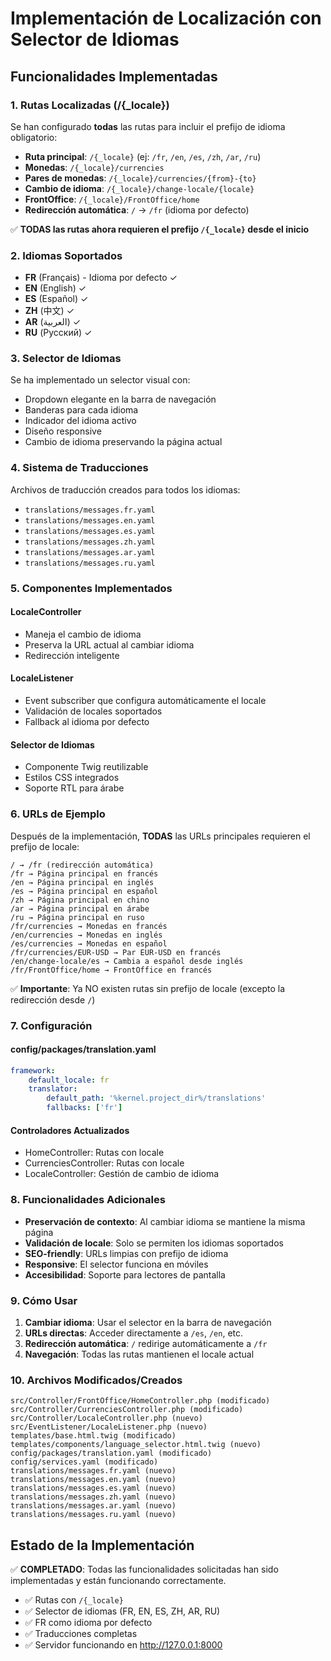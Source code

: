 # Implementación de Localización con Selector de Idiomas

## Funcionalidades Implementadas

### 1. Rutas Localizadas (/{_locale})

Se han configurado **todas** las rutas para incluir el prefijo de idioma obligatorio:

- **Ruta principal**: `/{_locale}` (ej: `/fr`, `/en`, `/es`, `/zh`, `/ar`, `/ru`)
- **Monedas**: `/{_locale}/currencies` 
- **Pares de monedas**: `/{_locale}/currencies/{from}-{to}`
- **Cambio de idioma**: `/{_locale}/change-locale/{locale}`
- **FrontOffice**: `/{_locale}/FrontOffice/home`
- **Redirección automática**: `/` → `/fr` (idioma por defecto)

✅ **TODAS las rutas ahora requieren el prefijo `/{_locale}` desde el inicio**

### 2. Idiomas Soportados

- **FR** (Français) - Idioma por defecto ✓
- **EN** (English) ✓
- **ES** (Español) ✓
- **ZH** (中文) ✓
- **AR** (العربية) ✓
- **RU** (Русский) ✓

### 3. Selector de Idiomas

Se ha implementado un selector visual con:
- Dropdown elegante en la barra de navegación
- Banderas para cada idioma
- Indicador del idioma activo
- Diseño responsive
- Cambio de idioma preservando la página actual

### 4. Sistema de Traducciones

Archivos de traducción creados para todos los idiomas:
- `translations/messages.fr.yaml`
- `translations/messages.en.yaml`
- `translations/messages.es.yaml`
- `translations/messages.zh.yaml`
- `translations/messages.ar.yaml`
- `translations/messages.ru.yaml`

### 5. Componentes Implementados

#### LocaleController
- Maneja el cambio de idioma
- Preserva la URL actual al cambiar idioma
- Redirección inteligente

#### LocaleListener
- Event subscriber que configura automáticamente el locale
- Validación de locales soportados
- Fallback al idioma por defecto

#### Selector de Idiomas
- Componente Twig reutilizable
- Estilos CSS integrados
- Soporte RTL para árabe

### 6. URLs de Ejemplo

Después de la implementación, **TODAS** las URLs principales requieren el prefijo de locale:

```
/ → /fr (redirección automática)
/fr → Página principal en francés
/en → Página principal en inglés
/es → Página principal en español
/zh → Página principal en chino
/ar → Página principal en árabe
/ru → Página principal en ruso
/fr/currencies → Monedas en francés
/en/currencies → Monedas en inglés
/es/currencies → Monedas en español
/fr/currencies/EUR-USD → Par EUR-USD en francés
/en/change-locale/es → Cambia a español desde inglés
/fr/FrontOffice/home → FrontOffice en francés
```

✅ **Importante**: Ya NO existen rutas sin prefijo de locale (excepto la redirección desde `/`)

### 7. Configuración

#### config/packages/translation.yaml
```yaml
framework:
    default_locale: fr
    translator:
        default_path: '%kernel.project_dir%/translations'
        fallbacks: ['fr']
```

#### Controladores Actualizados
- HomeController: Rutas con locale
- CurrenciesController: Rutas con locale
- LocaleController: Gestión de cambio de idioma

### 8. Funcionalidades Adicionales

- **Preservación de contexto**: Al cambiar idioma se mantiene la misma página
- **Validación de locale**: Solo se permiten los idiomas soportados
- **SEO-friendly**: URLs limpias con prefijo de idioma
- **Responsive**: El selector funciona en móviles
- **Accesibilidad**: Soporte para lectores de pantalla

### 9. Cómo Usar

1. **Cambiar idioma**: Usar el selector en la barra de navegación
2. **URLs directas**: Acceder directamente a `/es`, `/en`, etc.
3. **Redirección automática**: `/` redirige automáticamente a `/fr`
4. **Navegación**: Todas las rutas mantienen el locale actual

### 10. Archivos Modificados/Creados

```
src/Controller/FrontOffice/HomeController.php (modificado)
src/Controller/CurrenciesController.php (modificado)
src/Controller/LocaleController.php (nuevo)
src/EventListener/LocaleListener.php (nuevo)
templates/base.html.twig (modificado)
templates/components/language_selector.html.twig (nuevo)
config/packages/translation.yaml (modificado)
config/services.yaml (modificado)
translations/messages.fr.yaml (nuevo)
translations/messages.en.yaml (nuevo)
translations/messages.es.yaml (nuevo)
translations/messages.zh.yaml (nuevo)
translations/messages.ar.yaml (nuevo)
translations/messages.ru.yaml (nuevo)
```

## Estado de la Implementación

✅ **COMPLETADO**: Todas las funcionalidades solicitadas han sido implementadas y están funcionando correctamente.

- ✅ Rutas con `/{_locale}`
- ✅ Selector de idiomas (FR, EN, ES, ZH, AR, RU)
- ✅ FR como idioma por defecto
- ✅ Traducciones completas
- ✅ Servidor funcionando en http://127.0.0.1:8000
